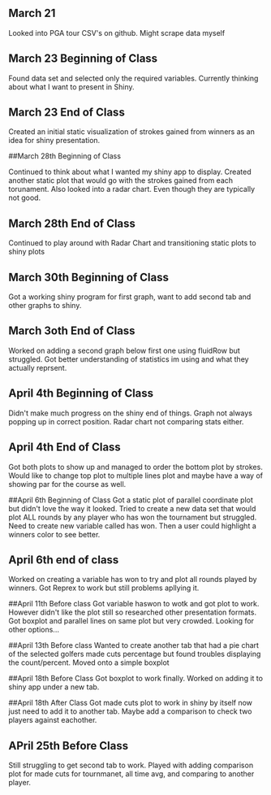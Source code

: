 ## March 21

Looked into PGA tour CSV's on github. Might scrape data myself

## March 23 Beginning of Class

Found data set and selected only the required variables. Currently thinking about what I want to present in Shiny. 

## March 23 End of Class

Created an initial static visualization of strokes gained from winners as an idea for shiny presentation. 

##March 28th Beginning of Class

Continued to think about what I wanted my shiny app to display. Created another static plot that would go with the strokes gained from each torunament. Also looked into a radar chart. Even though they are typically not good.

## March 28th End of Class
Continued to play around with Radar Chart and transitioning static plots to shiny plots


## March 30th Beginning of Class
Got a working shiny program for first graph, want to add second tab and other graphs to shiny. 

## March 3oth End of Class
Worked on adding a second graph below first one using fluidRow but struggled. Got better understanding of statistics im using and what they actually reprsent. 

## April 4th Beginning of Class
Didn't make much progress on the shiny end of things. Graph not always popping up in correct position. Radar chart not comparing stats either. 

## April 4th End of Class
Got both plots to show up and managed to order the bottom plot by strokes. Would like to change top plot to multiple lines plot and maybe have a way of showing par for the course as well.

##April 6th Beginning of Class
Got a static plot of parallel coordinate plot but didn't love the way it looked. Tried to create a new data set that would plot ALL rounds by any player who has won the tournament but struggled. Need to create new variable called has won. Then a user could highlight a winners color to see better. 

## April 6th end of class
Worked on creating a variable has won to try and plot all rounds played by winners. Got Reprex to work but still problems apllying it. 

##April 11th Before class 
Got variable haswon to wotk and got plot to work. However didn't like the plot still so researched other presentation formats. Got boxplot and parallel lines on same plot but very crowded. Looking for other options...

##April 13th Before class 
Wanted to create another tab that had a pie chart of the selected golfers made cuts percentage but found troubles displaying the count/percent. Moved onto a simple boxplot 

##April 18th Before Class
Got boxplot to work finally. Worked on adding it to shiny app under a new tab.

##April 18th After Class
Got made cuts plot to work in shiny by itself now just need to add it to another tab. Maybe add a comparison to check two players against eachother. 

## APril 25th Before Class
Still struggling to get second tab to work. Played with adding comparison plot for made cuts for tournmanet, all time avg, and comparing to another player. 

